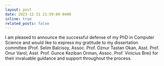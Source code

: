 ```yaml
---
layout: post
date: 2023-12-31 21:59:00-0400
inline: true
related_posts: false
---
```


I am pleased to announce the successful defense of my PhD in Computer Science and would like to express my gratitude to my dissertation committee (Prof. Selim Balcisoy, Assoc. Prof. Oznur Tastan Okan, Asst. Prof. Onur Varol, Asst. Prof. Gunce Keziban Orman, Assoc. Prof. Vinicius Brei) for their invaluable guidance and support throughout the process.
